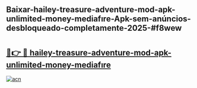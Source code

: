 ## Baixar-hailey-treasure-adventure-mod-apk-unlimited-money-mediafıre-Apk-sem-anúncios-desbloqueado-completamente-2025-#f8wew

# <h2><a href="https://ainizakaria.my?title=hailey-treasure-adventure-mod-apk-unlimited-money-mediafıre&ref=22M">🔗👉 🔴 hailey-treasure-adventure-mod-apk-unlimited-money-mediafıre</a></h2>

[![acn](https://github.com/user-attachments/assets/0f9c940e-d8b0-45ae-aac7-cd30a18b3e1c)](https://ainizakaria.my?title=hailey-treasure-adventure-mod-apk-unlimited-money-mediafıre&ref=22M)

